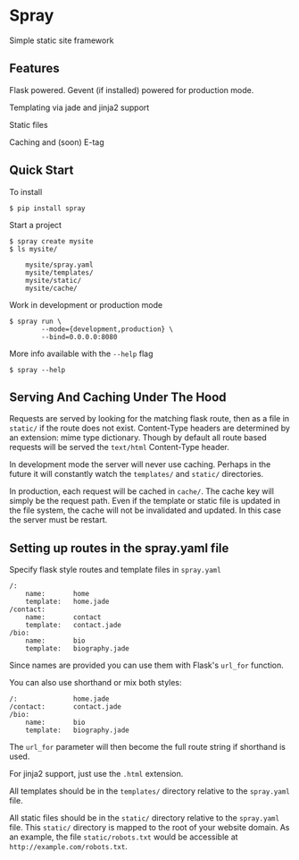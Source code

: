 Spray
=====

Simple static site framework


## Features

Flask powered. Gevent (if installed) powered for production mode.

Templating via jade and jinja2 support

Static files

Caching and (soon) E-tag


## Quick Start

To install

    $ pip install spray 

Start a project
    
    $ spray create mysite
    $ ls mysite/

        mysite/spray.yaml
        mysite/templates/
        mysite/static/
        mysite/cache/

Work in development or production mode

    $ spray run \
            --mode={development,production} \
            --bind=0.0.0.0:8080

More info available with the `--help` flag

    $ spray --help


## Serving And Caching Under The Hood

Requests are served by looking for the matching flask route, then as a file in
`static/` if the route does not exist. Content-Type headers are determined by 
an extension: mime type dictionary. Though by default all route based requests
will be served the `text/html` Content-Type header.

In development mode the server will never use caching. Perhaps in the future it
will constantly watch the `templates/` and `static/` directories.

In production, each request will be cached in `cache/`. The cache key will 
simply be the request path. Even if the template or static file is updated in
the file system, the cache will not be invalidated and updated. In this case the
server must be restart.


## Setting up routes in the spray.yaml file

Specify flask style routes and template files in `spray.yaml`

    /:
        name:       home
        template:   home.jade
    /contact:
        name:       contact
        template:   contact.jade
    /bio:
        name:       bio
        template:   biography.jade

Since names are provided you can use them with Flask's `url_for` function.

You can also use shorthand or mix both styles:

    /:              home.jade
    /contact:       contact.jade
    /bio:       
        name:       bio
        template:   biography.jade

The `url_for` parameter will then become the full route string if shorthand is
used.

For jinja2 support, just use the `.html` extension.

All templates should be in the `templates/` directory relative to the 
`spray.yaml` file.

All static files should be in the `static/` directory relative to the 
`spray.yaml` file. This `static/` directory is mapped to the root of your 
website domain. As an example, the file `static/robots.txt` would be accessible
at `http://example.com/robots.txt`.


